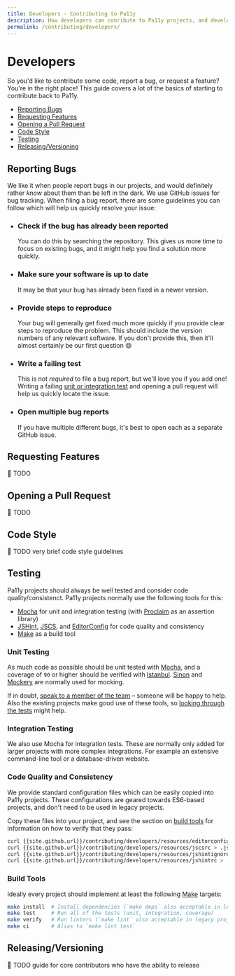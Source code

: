 ```yaml
---
title: Developers - Contributing to Pa11y
description: How developers can conribute to Pa11y projects, and development-specific guidelines.
permalink: /contributing/developers/
---
```



# Developers

So you'd like to contribute some code, report a bug, or request a feature? You're in the right place! This guide covers a lot of the basics of starting to contribute back to Pa11y.

  - [Reporting Bugs](#reporting-bugs)
  - [Requesting Features](#requesting-features)
  - [Opening a Pull Request](#opening-a-pull-request)
  - [Code Style](#code-style)
  - [Testing](#testing)
  - [Releasing/Versioning](#releasingversioning)


## Reporting Bugs

We like it when people report bugs in our projects, and would definitely rather _know_ about them than be left in the dark. We use GitHub issues for bug tracking. When filing a bug report, there are some guidelines you can follow which will help us quickly resolve your issue:

  - ### Check if the bug has already been reported
    You can do this by searching the repository. This gives us more time to focus on existing bugs, and it might help you find a solution more quickly.

  - ### Make sure your software is up to date
    It may be that your bug has already been fixed in a newer version.

  - ### Provide steps to reproduce
    Your bug will generally get fixed much more quickly if you provide clear steps to reproduce the problem. This should include the version numbers of any relevant software. If you don't provide this, then it'll almost certainly be our first question :smile:

  - ### Write a failing test
    This is not _required_ to file a bug report, but we'll love you if you add one! Writing a failing [unit or integration test](#testing) and opening a pull request will help us quickly locate the issue.

  - ### Open multiple bug reports
    If you have multiple different bugs, it's best to open each as a separate GitHub issue.


## Requesting Features

:construction: TODO


## Opening a Pull Request

:construction: TODO


## Code Style

:construction: TODO very brief code style guidelines


## Testing

Pa11y projects should always be well tested and consider code quality/consistenct. Pa11y projects normally use the following tools for this:

  - [Mocha] for unit and integration testing (with [Proclaim] as an assertion library)
  - [JSHint], [JSCS], and [EditorConfig] for code quality and consistency
  - [Make] as a build tool

### Unit Testing

As much code as possible should be unit tested with [Mocha], and a coverage of `90` or higher should be verified with [Istanbul]. [Sinon] and [Mockery] are normally used for mocking.

If in doubt, [speak to a member of the team][contact] – someone will be happy to help. Also the existing projects make good use of these tools, so [looking through the tests][pa11y-tests] might help.

### Integration Testing

We also use Mocha for integration tests. These are normally only added for larger projects with more complex integrations. For example an extensive command-line tool or a database-driven website.

### Code Quality and Consistency

We provide standard configuration files which can be easily copied into Pa11y projects. These configurations are geared towards ES6-based projects, and don't need to be used in legacy projects.

Copy these files into your project, and see the section on [build tools](#build-tools) for information on how to verify that they pass:

```sh
curl {{site.github.url}}/contributing/developers/resources/editorconfig > .editorconfig
curl {{site.github.url}}/contributing/developers/resources/jscsrc > .jscsrc
curl {{site.github.url}}/contributing/developers/resources/jshintignore > .jshintignore
curl {{site.github.url}}/contributing/developers/resources/jshintrc > .jshintrc
```

### Build Tools

Ideally every project should implement at least the following [Make] targets:

```sh
make install  # Install dependencies (`make deps` also acceptable in legacy projects)
make test     # Run all of the tests (unit, integration, coverage)
make verify   # Run linters (`make lint` also acceptable in legacy projects)
make ci       # Alias to `make lint test`
```


## Releasing/Versioning

:construction: TODO guide for core contributors who have the ability to release



[contact]: /contact/
[editorconfig]: http://editorconfig.org/
[istanbul]: https://github.com/gotwarlost/istanbul
[jscs]: http://jscs.info/
[jshint]: http://jshint.com/
[make]: https://www.gnu.org/software/make/
[mocha]: https://mochajs.org/
[mockery]: https://github.com/mfncooper/mockery
[pa11y-tests]: https://github.com/springernature/pa11y/tree/master/test/unit
[proclaim]: https://github.com/rowanmanning/proclaim
[sinon]: http://sinonjs.org/
